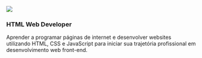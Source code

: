 ![](https://www.w3.org/html/logo/img/mark-word-icon.png)
### HTML Web Developer


Aprender a programar páginas de internet e desenvolver websites utilizando HTML, CSS e JavaScript para iniciar sua trajetória profissional em desenvolvimento web front-end.
